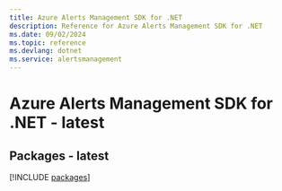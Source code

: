 ```yaml
---
title: Azure Alerts Management SDK for .NET
description: Reference for Azure Alerts Management SDK for .NET
ms.date: 09/02/2024
ms.topic: reference
ms.devlang: dotnet
ms.service: alertsmanagement
---
```

# Azure Alerts Management SDK for .NET - latest
## Packages - latest
[!INCLUDE [packages](alerts-management-index.md)]